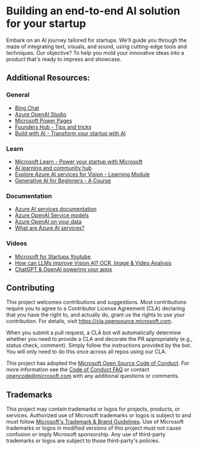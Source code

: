 # Building an end-to-end AI solution for your startup

Embark on an AI journey tailored for startups. We'll guide you through the maze of integrating text, visuals, and sound, using cutting-edge tools and techniques. Our objective? To help you mold your innovative ideas into a product that's ready to impress and showcase.


## Additional Resources:

### General
- [Bing Chat ](https://www.bing.com/chat)
- [Azure OpenAI Studio](https://oai.azure.com/)
- [Microsoft Power Pages](https://powerpages.microsoft.com/en-us
)
- [Founders Hub - Tips and tricks](https://www.youtube.com/playlist?list=PLlzNGEvTIKySffPoTQgptlnqyF0Uq8V0v)
- [Build with AI - Transform your startup with AI](https://microsoft.com/startups/ai)

 

### Learn
- [Microsoft Learn - Power your startup with Microsoft](https://learn.microsoft.com/en-us/training/topics/startups)
- [AI learning and community hub](https://learn.microsoft.com/en-us/ai/)
 - [Explore Azure AI services for Vision - Learning Module](https://learn.microsoft.com/en-us/training/modules/explore-cognitive-services-vision)
- [Generative AI for Beginners - A Course](https://github.com/microsoft/generative-ai-for-beginners)


### Documentation
- [Azure AI services documentation](https://docs.microsoft.com/en-us/azure/ai-services/)
- [Azure OpenAI Service models](https://learn.microsoft.com/en-us/azure/ai-services/openai/concepts/models)
- [Azure OpenAI on your data](https://learn.microsoft.com/en-us/azure/ai-services/openai/concepts/use-your-data)
- [What are Azure AI services?](https://learn.microsoft.com/en-us/azure/ai-services/what-are-ai-services)
 
### Videos
- [Microsoft for Startups Youtube](https://www.youtube.com/@MicrosoftforStartups)
- [How can LLMs improve Vision AI? OCR, Image & Video Analysis](https://www.youtube.com/watch?v=4shB_qdU3Gs)
- [ChatGPT & OpenAI powering your apps](https://youtu.be/3t3qZu1Dy1k?si=v1uYMp7i9jigFQVU)



## Contributing

This project welcomes contributions and suggestions.  Most contributions require you to agree to a
Contributor License Agreement (CLA) declaring that you have the right to, and actually do, grant us
the rights to use your contribution. For details, visit https://cla.opensource.microsoft.com.

When you submit a pull request, a CLA bot will automatically determine whether you need to provide
a CLA and decorate the PR appropriately (e.g., status check, comment). Simply follow the instructions
provided by the bot. You will only need to do this once across all repos using our CLA.

This project has adopted the [Microsoft Open Source Code of Conduct](https://opensource.microsoft.com/codeofconduct/).
For more information see the [Code of Conduct FAQ](https://opensource.microsoft.com/codeofconduct/faq/) or
contact [opencode@microsoft.com](mailto:opencode@microsoft.com) with any additional questions or comments.

## Trademarks

This project may contain trademarks or logos for projects, products, or services. Authorized use of Microsoft 
trademarks or logos is subject to and must follow 
[Microsoft's Trademark & Brand Guidelines](https://www.microsoft.com/en-us/legal/intellectualproperty/trademarks/usage/general).
Use of Microsoft trademarks or logos in modified versions of this project must not cause confusion or imply Microsoft sponsorship.
Any use of third-party trademarks or logos are subject to those third-party's policies.
